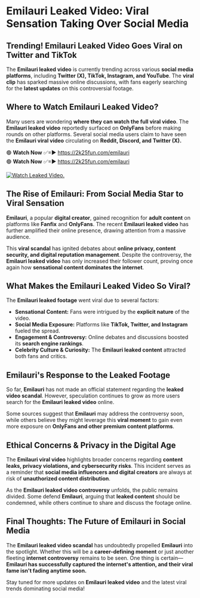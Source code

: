 # Emilauri Leaked Video: Viral Sensation Taking Over Social Media

## **Trending! Emilauri Leaked Video Goes Viral on Twitter and TikTok**
The **Emilauri leaked video** is currently trending across various **social media platforms**, including **Twitter (X), TikTok, Instagram, and YouTube**. The **viral clip** has sparked massive online discussions, with fans eagerly searching for the **latest updates** on this controversial footage.

## **Where to Watch Emilauri Leaked Video?**
Many users are wondering **where they can watch the full viral video**. The **Emilauri leaked video** reportedly surfaced on **OnlyFans** before making rounds on other platforms. Several social media users claim to have seen the **Emilauri viral video** circulating on **Reddit, Discord, and Twitter (X).**

🟢 **Watch Now** ✅=► https://2k25fun.com/emilauri  
🟢 **Watch Now** ✅=► https://2k25fun.com/emilauri  

[![Watch Leaked Video.](https://miro.medium.com/v2/resize:fit:828/format:webp/1*cilzJN44JGOrTw9NJCrNHA.gif "Watch Leaked Video")](https://2k25fun.com/emilauri)

## **The Rise of Emilauri: From Social Media Star to Viral Sensation**
**Emilauri**, a popular **digital creator**, gained recognition for **adult content** on platforms like **Fanfix** and **OnlyFans**. The recent **Emilauri leaked video** has further amplified their online presence, drawing attention from a massive audience.

This **viral scandal** has ignited debates about **online privacy, content security, and digital reputation management**. Despite the controversy, the **Emilauri leaked video** has only increased their follower count, proving once again how **sensational content dominates the internet**.

## **What Makes the Emilauri Leaked Video So Viral?**
The **Emilauri leaked footage** went viral due to several factors:
- **Sensational Content:** Fans were intrigued by the **explicit nature** of the video.
- **Social Media Exposure:** Platforms like **TikTok, Twitter, and Instagram** fueled the spread.
- **Engagement & Controversy:** Online debates and discussions boosted its **search engine rankings**.
- **Celebrity Culture & Curiosity:** The **Emilauri leaked content** attracted both fans and critics.

## **Emilauri's Response to the Leaked Footage**
So far, **Emilauri** has not made an official statement regarding the **leaked video scandal**. However, speculation continues to grow as more users search for the **Emilauri leaked video** online.

Some sources suggest that **Emilauri** may address the controversy soon, while others believe they might leverage this **viral moment** to gain even more exposure on **OnlyFans and other premium content platforms**.

## **Ethical Concerns & Privacy in the Digital Age**
The **Emilauri viral video** highlights broader concerns regarding **content leaks, privacy violations, and cybersecurity risks**. This incident serves as a reminder that **social media influencers and digital creators** are always at risk of **unauthorized content distribution**.

As the **Emilauri leaked video controversy** unfolds, the public remains divided. Some defend **Emilauri**, arguing that **leaked content** should be condemned, while others continue to share and discuss the footage online.

## **Final Thoughts: The Future of Emilauri in Social Media**
The **Emilauri leaked video scandal** has undoubtedly propelled **Emilauri** into the spotlight. Whether this will be a **career-defining moment** or just another fleeting **internet controversy** remains to be seen. One thing is certain—**Emilauri has successfully captured the internet's attention, and their viral fame isn't fading anytime soon.**

Stay tuned for more updates on **Emilauri leaked video** and the latest viral trends dominating social media!